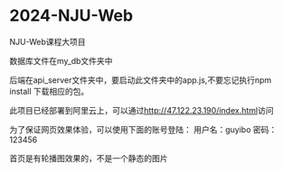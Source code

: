 # 2024-NJU-Web
NJU-Web课程大项目

数据库文件在my_db文件夹中

后端在api_server文件夹中，要启动此文件夹中的app.js,不要忘记执行npm install 下载相应的包。

此项目已经部署到阿里云上，可以通过<a>http://47.122.23.190/index.html</a>访问

为了保证网页效果体验，可以使用下面的账号登陆：
用户名：guyibo
密码：123456

首页是有轮播图效果的，不是一个静态的图片
